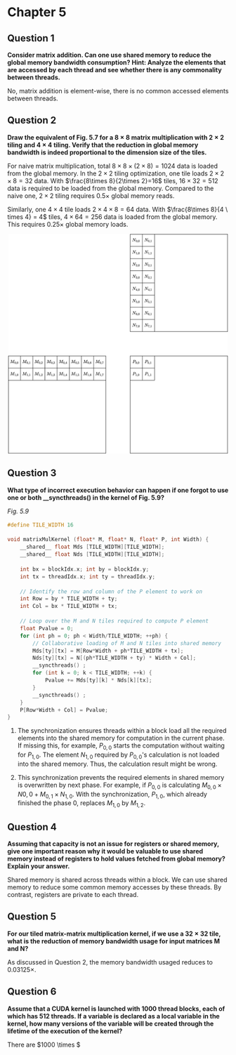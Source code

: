 # Chapter 5

## Question 1 
**Consider matrix addition. Can one use shared memory to reduce the global memory bandwidth consumption? Hint: Analyze the elements that are accessed by each thread and see whether there is any commonality between threads.**

No, matrix addition is element-wise, there is no common accessed elements between threads.

## Question 2
**Draw the equivalent of Fig. 5.7 for a $8\times 8$ matrix multiplication with $2 \times 2$ tiling and $4 \times 4$ tiling. Verify that the reduction in global memory bandwidth is indeed proportional to the dimension size of the tiles.**

For naive matrix multiplication, total $8\times 8 \times (2\times 8)=1024$ data is loaded from the global memory. In the $2\times 2$ tiling optimization, one tile loads $2 \times 2 \times 8 = 32$ data. With $\frac{8\times 8}{2\times 2}=16$ tiles, $16 \times 32 = 512$ data is required to be loaded from the global memory. Compared to the naive one, $2 \times 2$ tiling requires $0.5\times$ global memory reads.

Similarly, one $4 \times 4$ tile loads $2 \times 4 \times 8 = 64$ data. With $\frac{8\times 8}{4 \ times 4} = 4$ tiles, $4 \times 64 = 256$ data is loaded from the global memory. This requires $0.25 \times$ global memory loads.


<p align="center">
<img src="./pmpp_tiling.png" alt="drawing" width="500"/>
</p>

## Question 3
**What type of incorrect execution behavior can happen if one forgot to use one or both __syncthreads() in the kernel of Fig. 5.9?**

*Fig. 5.9*
```C
#define TILE_WIDTH 16

void matrixMulKernel (float* M, float* N, float* P, int Width) {
    __shared__ float Mds [TILE_WIDTH][TILE_WIDTH];
    __shared__ float Nds [TILE_WIDTH][TILE_WIDTH];

    int bx = blockIdx.x; int by = blockIdx.y;
    int tx = threadIdx.x; int ty = threadIdx.y;

    // Identify the row and column of the P element to work on
    int Row = by * TILE_WIDTH + ty;
    int Col = bx * TILE_WIDTH + tx;
    
    // Loop over the M and N tiles required to compute P element
    float Pvalue = 0;
    for (int ph = 0; ph < Width/TILE_WIDTH; ++ph) {
        // Collaborative loading of M and N tiles into shared memory
        Mds[ty][tx] = M[Row*Width + ph*TILE_WIDTH + tx];
        Nds[ty][tx] = N[(ph*TILE_WIDTH + ty) * Width + Col];
        __syncthreads() ;
        for (int k = 0; k < TILE_WIDTH; ++k) {
            Pvalue += Mds[ty][k] * Nds[k][tx];
        }
        __syncthreads() ;
    }
    P[Row*Width + Col] = Pvalue;
}
```

1. The synchronization ensures threads within a block load all the required elements into the shared memory for computation in the current phase. If missing this, for example, $P_{0,0}$ starts the computation without waiting for $P_{1,0}$. The element $N_{1,0}$ required by $P_{0,0}$'s calculation is not loaded into the shared memory. Thus, the calculation result might be wrong.

2. This synchronization prevents the required elements in shared memory is overwritten by next phase. For example, if $P_{0,0}$ is calculating $M_{0,0}\times N{0,0} + M_{0,1} \times N_{1,0}$. With the synchronization, $P_{1,0}$, which already finished the phase 0, replaces $M_{1,0}$ by $M_{1,2}$.

## Question 4
**Assuming that capacity is not an issue for registers or shared memory, give one important reason why it would be valuable to use shared memory instead of registers to hold values fetched from global memory? Explain your answer.**

Shared memory is shared across threads within a block. We can use shared memory to reduce some common memory accesses by these threads. By contrast, registers are private to each thread.

## Question 5
**For our tiled matrix-matrix multiplication kernel, if we use a $32 \times 32$ tile, what is the reduction of memory bandwidth usage for input matrices M and N?**

As discussed in Question 2, the memory bandwidth usaged reduces to $0.03125 \times$.

## Question 6
**Assume that a CUDA kernel is launched with 1000 thread blocks, each of which has 512 threads. If a variable is declared as a local variable in the kernel, how many versions of the variable will be created through the lifetime of the execution of the kernel?**

There are $1000 \times $